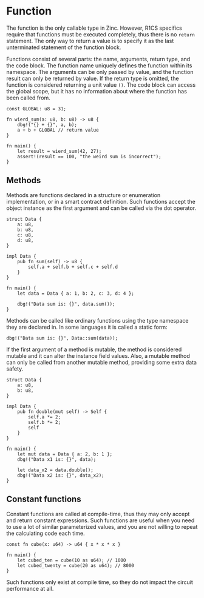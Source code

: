 # Function

The function is the only callable type in Zinc. However, R1CS specifics require
that functions must be executed completely, thus there is no `return` statement.
The only way to return a value is to specify it as the last unterminated
statement of the function block.

Functions consist of several parts: the name, arguments, return type, and the
code block. The function name uniquely defines the function within its namespace.
The arguments can be only passed by value, and the function result can only be
returned by value. If the return type is omitted, the function is considered
returning a unit value `()`. The code block can access the global scope,
but it has no information about where the function has been called from.

```rust,no_run,noplaypen
const GLOBAL: u8 = 31;

fn wierd_sum(a: u8, b: u8) -> u8 {
    dbg!("{} + {}", a, b);
    a + b + GLOBAL // return value
}

fn main() {
    let result = wierd_sum(42, 27);
    assert!(result == 100, "the weird sum is incorrect");
}
```

## Methods

Methods are functions declared in a structure or enumeration implementation,
or in a smart contract definition. Such functions accept the object instance as
the first argument and can be called via the dot operator.

```rust,no_run,noplaypen
struct Data {
    a: u8,
    b: u8,
    c: u8,
    d: u8,
}

impl Data {
    pub fn sum(self) -> u8 {
        self.a + self.b + self.c + self.d
    }
}

fn main() {
    let data = Data { a: 1, b: 2, c: 3, d: 4 };
    
    dbg!("Data sum is: {}", data.sum());
}
```

Methods can be called like ordinary functions using the type namespace they
are declared in. In some languages it is called a static form:

```rust,no_run,noplaypen
dbg!("Data sum is: {}", Data::sum(data));
```

If the first argument of a method is mutable, the method is considered mutable and
it can alter the instance field values. Also, a mutable method can only be called
from another mutable method, providing some extra data safety.

```rust,no_run,noplaypen
struct Data {
    a: u8,
    b: u8,
}

impl Data {
    pub fn double(mut self) -> Self {
        self.a *= 2;
        self.b *= 2;
        self
    }
}

fn main() {
    let mut data = Data { a: 2, b: 1 };
    dbg!("Data x1 is: {}", data);

    let data_x2 = data.double();
    dbg!("Data x2 is: {}", data_x2);
}
```

## Constant functions

Constant functions are called at compile-time, thus they may only accept and
return constant expressions. Such functions are useful when you need to use
a lot of similar parameterized values, and you are not willing to repeat the
calculating code each time.

```rust,no_run,noplaypen
const fn cube(x: u64) -> u64 { x * x * x }

fn main() {
    let cubed_ten = cube(10 as u64); // 1000
    let cubed_twenty = cube(20 as u64); // 8000
}
```

Such functions only exist at compile time, so they do not impact the circuit
performance at all.
